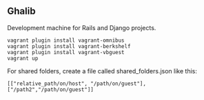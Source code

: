 Ghalib
------

Development machine for Rails and Django projects.

    vagrant plugin install vagrant-omnibus
    vagrant plugin install vagrant-berkshelf
    vagrant plugin install vagrant-vbguest
    vagrant up

For shared folders, create a file called shared_folders.json like this:

    [["relative_path/on/host", "/path/on/guest"],["/path2","/path/on/guest"]]
